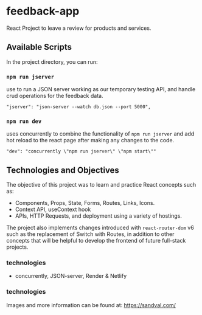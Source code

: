 # feedback-app
React Project to leave a review for products and services.

## Available Scripts

In the project directory, you can run:

### `npm run jserver`

use to run a JSON server working as our temporary testing API, and handle crud operations for the feedback data. 

    "jserver": "json-server --watch db.json --port 5000",

### `npm run dev`

uses concurrently to combine the functionality of `npm run jserver` and add hot reload to the react page after making any changes to the code.

    "dev": "concurrently \"npm run jserver\" \"npm start\""


## Technologies and Objectives

The objective of this project was to learn and practice React concepts such as:

- Components, Props, State, Forms, Routes, Links, Icons.
- Context API, useContext hook
- APIs, HTTP Requests, and deployment using a variety of hostings.

The project also implements changes introduced with `react-router-dom` v6 such as the replacement of Switch with Routes, in addition to other concepts that will be helpful to develop the frontend of future full-stack projects.

### technologies

* concurrently, JSON-server, Render & Netlify

### technologies

Images and more information can be found at: https://sandval.com/